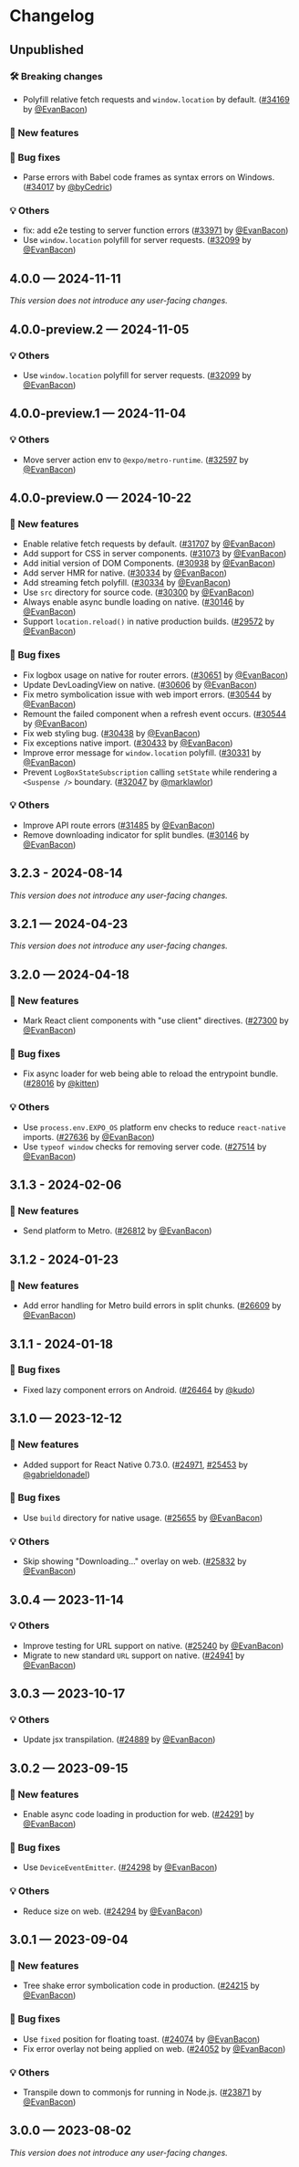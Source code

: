 # Changelog

## Unpublished

### 🛠 Breaking changes

- Polyfill relative fetch requests and `window.location` by default. ([#34169](https://github.com/expo/expo/pull/34169) by [@EvanBacon](https://github.com/EvanBacon))

### 🎉 New features

### 🐛 Bug fixes

- Parse errors with Babel code frames as syntax errors on Windows. ([#34017](https://github.com/expo/expo/pull/34017) by [@byCedric](https://github.com/byCedric))

### 💡 Others

- fix: add e2e testing to server function errors ([#33971](https://github.com/expo/expo/pull/33971) by [@EvanBacon](https://github.com/EvanBacon))
- Use `window.location` polyfill for server requests. ([#32099](https://github.com/expo/expo/pull/32099) by [@EvanBacon](https://github.com/EvanBacon))

## 4.0.0 — 2024-11-11

_This version does not introduce any user-facing changes._

## 4.0.0-preview.2 — 2024-11-05

### 💡 Others

- Use `window.location` polyfill for server requests. ([#32099](https://github.com/expo/expo/pull/32099) by [@EvanBacon](https://github.com/EvanBacon))

## 4.0.0-preview.1 — 2024-11-04

### 💡 Others

- Move server action env to `@expo/metro-runtime`. ([#32597](https://github.com/expo/expo/pull/32597) by [@EvanBacon](https://github.com/EvanBacon))

## 4.0.0-preview.0 — 2024-10-22

### 🎉 New features

- Enable relative fetch requests by default. ([#31707](https://github.com/expo/expo/pull/31707) by [@EvanBacon](https://github.com/EvanBacon))
- Add support for CSS in server components. ([#31073](https://github.com/expo/expo/pull/31073) by [@EvanBacon](https://github.com/EvanBacon))
- Add initial version of DOM Components. ([#30938](https://github.com/expo/expo/pull/30938) by [@EvanBacon](https://github.com/EvanBacon))
- Add server HMR for native. ([#30334](https://github.com/expo/expo/pull/30334) by [@EvanBacon](https://github.com/EvanBacon))
- Add streaming fetch polyfill. ([#30334](https://github.com/expo/expo/pull/30334) by [@EvanBacon](https://github.com/EvanBacon))
- Use `src` directory for source code. ([#30300](https://github.com/expo/expo/pull/30300) by [@EvanBacon](https://github.com/EvanBacon))
- Always enable async bundle loading on native. ([#30146](https://github.com/expo/expo/pull/30146) by [@EvanBacon](https://github.com/EvanBacon))
- Support `location.reload()` in native production builds. ([#29572](https://github.com/expo/expo/pull/29572) by [@EvanBacon](https://github.com/EvanBacon))

### 🐛 Bug fixes

- Fix logbox usage on native for router errors. ([#30651](https://github.com/expo/expo/pull/30651) by [@EvanBacon](https://github.com/EvanBacon))
- Update DevLoadingView on native. ([#30606](https://github.com/expo/expo/pull/30606) by [@EvanBacon](https://github.com/EvanBacon))
- Fix metro symbolication issue with web import errors. ([#30544](https://github.com/expo/expo/pull/30544) by [@EvanBacon](https://github.com/EvanBacon))
- Remount the failed component when a refresh event occurs. ([#30544](https://github.com/expo/expo/pull/30544) by [@EvanBacon](https://github.com/EvanBacon))
- Fix web styling bug. ([#30438](https://github.com/expo/expo/pull/30438) by [@EvanBacon](https://github.com/EvanBacon))
- Fix exceptions native import. ([#30433](https://github.com/expo/expo/pull/30433) by [@EvanBacon](https://github.com/EvanBacon))
- Improve error message for `window.location` polyfill. ([#30331](https://github.com/expo/expo/pull/30331) by [@EvanBacon](https://github.com/EvanBacon))
- Prevent `LogBoxStateSubscription` calling `setState` while rendering a `<Suspense />` boundary. ([#32047](https://github.com/expo/expo/pull/32047) by [@marklawlor](https://github.com/marklawlor))

### 💡 Others

- Improve API route errors ([#31485](https://github.com/expo/expo/pull/31485) by [@EvanBacon](https://github.com/EvanBacon))
- Remove downloading indicator for split bundles. ([#30146](https://github.com/expo/expo/pull/30146) by [@EvanBacon](https://github.com/EvanBacon))

## 3.2.3 - 2024-08-14

_This version does not introduce any user-facing changes._

## 3.2.1 — 2024-04-23

_This version does not introduce any user-facing changes._

## 3.2.0 — 2024-04-18

### 🎉 New features

- Mark React client components with "use client" directives. ([#27300](https://github.com/expo/expo/pull/27300) by [@EvanBacon](https://github.com/EvanBacon))

### 🐛 Bug fixes

- Fix async loader for web being able to reload the entrypoint bundle. ([#28016](https://github.com/expo/expo/pull/28016) by [@kitten](https://github.com/kitten))

### 💡 Others

- Use `process.env.EXPO_OS` platform env checks to reduce `react-native` imports. ([#27636](https://github.com/expo/expo/pull/27636) by [@EvanBacon](https://github.com/EvanBacon))
- Use `typeof window` checks for removing server code. ([#27514](https://github.com/expo/expo/pull/27514) by [@EvanBacon](https://github.com/EvanBacon))

## 3.1.3 - 2024-02-06

### 🎉 New features

- Send platform to Metro. ([#26812](https://github.com/expo/expo/pull/26812) by [@EvanBacon](https://github.com/EvanBacon))

## 3.1.2 - 2024-01-23

### 🎉 New features

- Add error handling for Metro build errors in split chunks. ([#26609](https://github.com/expo/expo/pull/26609) by [@EvanBacon](https://github.com/EvanBacon))

## 3.1.1 - 2024-01-18

### 🐛 Bug fixes

- Fixed lazy component errors on Android. ([#26464](https://github.com/expo/expo/pull/26464) by [@kudo](https://github.com/kudo))

## 3.1.0 — 2023-12-12

### 🎉 New features

- Added support for React Native 0.73.0. ([#24971](https://github.com/expo/expo/pull/24971), [#25453](https://github.com/expo/expo/pull/25453) by [@gabrieldonadel](https://github.com/gabrieldonadel))

### 🐛 Bug fixes

- Use `build` directory for native usage. ([#25655](https://github.com/expo/expo/pull/25655) by [@EvanBacon](https://github.com/EvanBacon))

### 💡 Others

- Skip showing "Downloading..." overlay on web. ([#25832](https://github.com/expo/expo/pull/25832) by [@EvanBacon](https://github.com/EvanBacon))

## 3.0.4 — 2023-11-14

### 💡 Others

- Improve testing for URL support on native. ([#25240](https://github.com/expo/expo/pull/25240) by [@EvanBacon](https://github.com/EvanBacon))
- Migrate to new standard `URL` support on native. ([#24941](https://github.com/expo/expo/pull/24941) by [@EvanBacon](https://github.com/EvanBacon))

## 3.0.3 — 2023-10-17

### 💡 Others

- Update jsx transpilation. ([#24889](https://github.com/expo/expo/pull/24889) by [@EvanBacon](https://github.com/EvanBacon))

## 3.0.2 — 2023-09-15

### 🎉 New features

- Enable async code loading in production for web. ([#24291](https://github.com/expo/expo/pull/24291) by [@EvanBacon](https://github.com/EvanBacon))

### 🐛 Bug fixes

- Use `DeviceEventEmitter`. ([#24298](https://github.com/expo/expo/pull/24298) by [@EvanBacon](https://github.com/EvanBacon))

### 💡 Others

- Reduce size on web. ([#24294](https://github.com/expo/expo/pull/24294) by [@EvanBacon](https://github.com/EvanBacon))

## 3.0.1 — 2023-09-04

### 🎉 New features

- Tree shake error symbolication code in production. ([#24215](https://github.com/expo/expo/pull/24215) by [@EvanBacon](https://github.com/EvanBacon))

### 🐛 Bug fixes

- Use `fixed` position for floating toast. ([#24074](https://github.com/expo/expo/pull/24074) by [@EvanBacon](https://github.com/EvanBacon))
- Fix error overlay not being applied on web. ([#24052](https://github.com/expo/expo/pull/24052) by [@EvanBacon](https://github.com/EvanBacon))

### 💡 Others

- Transpile down to commonjs for running in Node.js. ([#23871](https://github.com/expo/expo/pull/23871) by [@EvanBacon](https://github.com/EvanBacon))

## 3.0.0 — 2023-08-02

_This version does not introduce any user-facing changes._
